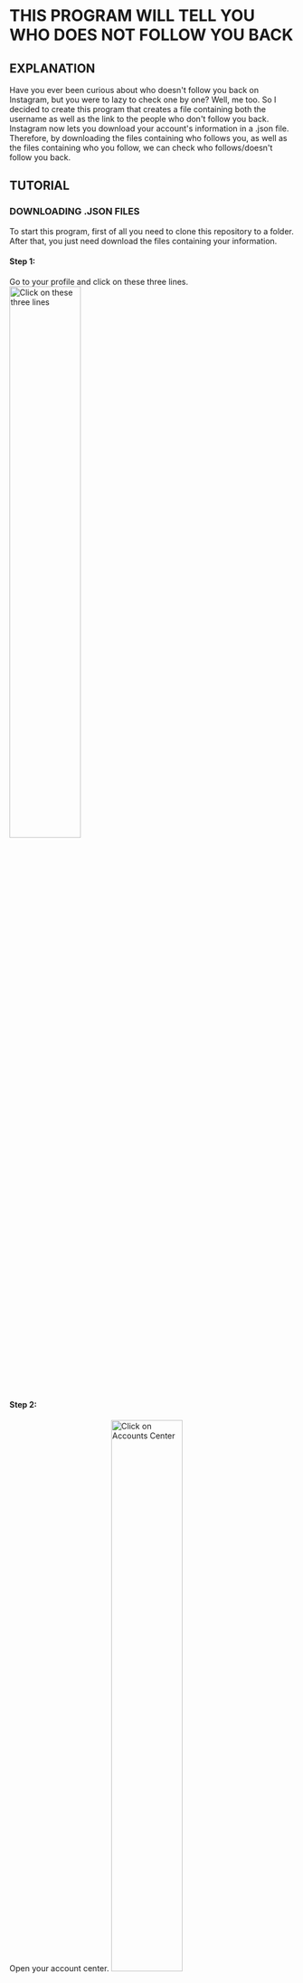 # THIS PROGRAM WILL TELL YOU WHO DOES NOT FOLLOW YOU BACK
## EXPLANATION

Have you ever been curious about who doesn't follow you back on Instagram, but you were to lazy to check one by one? Well, me too. So I decided to create this program that creates a file containing both the username as well as the link to the people who don't follow you back. 
Instagram now lets you download your account's information in a .json file. Therefore, by downloading the files containing who follows you, as well as the files containing who you follow, we can check who follows/doesn't follow you back. 

## TUTORIAL
### DOWNLOADING .JSON FILES
To start this program, first of all you need to clone this repository to a folder. After that, you just need download the files containing your information.
#### Step 1:
 Go to your profile and click on these three lines. 
 <img src="https://github.com/DuarteCruz6/checkFollowBackInsta/blob/main/photos/photo1.JPG" alt="Click on these three lines" width="50%"/>
#### Step 2:
  Open your account center. 
  <img src="https://github.com/DuarteCruz6/checkFollowBackInsta/blob/main/photos/photo2.JPG" alt="Click on Accounts Center" width="50%"/>
#### Step 3:
  Click in "Your information and permissions". 
  <img src="https://github.com/DuarteCruz6/checkFollowBackInsta/blob/main/photos/photo3.JPG" alt="Click on Your information and permissions" width="50%"/>
#### Step 4:
  Press "Download your information". 
  <img src="https://github.com/DuarteCruz6/checkFollowBackInsta/blob/main/photos/photo4.JPG" alt="Click on Download your information" width="50%"/>
#### Step 5:
  Press "Download or transfer information". 
  <img src="https://github.com/DuarteCruz6/checkFollowBackInsta/blob/main/photos/photo5.JPG" alt="Click on Download or transfer information" width="50%"/>
#### Step 6:
  Click "Some of your information", since we only need the files containing who follows you and who you follow. 
  <img src="https://github.com/DuarteCruz6/checkFollowBackInsta/blob/main/photos/photo6.JPG" alt="Click on Some of your information" width="50%"/>
#### Step 7:
  Scroll down until you see the "Connections" sections and go ahead and tick "Followers and following". After ticking, press "Next". 
  <img src="https://github.com/DuarteCruz6/checkFollowBackInsta/blob/main/photos/photo7.JPG" alt="Scroll down and select Followers and following" width="50%"/>
#### Step 8:
 Select what option you prefer. For this tutorial I selected "Download to device", but either are corrected and will work 
 <img src="https://github.com/DuarteCruz6/checkFollowBackInsta/blob/main/photos/photo8.JPG" alt="Choose whatever option you desired. I choose Download to device" width="50%"/>
#### Step 9:
 Click on "Date range". 
 <img src="https://github.com/DuarteCruz6/checkFollowBackInsta/blob/main/photos/photo9.JPG" alt="Click on Date range" width="50%"/>
#### Step 10:
 Select "All time". If you select another option, the files won't contain your oldest followers and accounts you have been following for a while. Ater selecting, press "Save". 
 <img src="https://github.com/DuarteCruz6/checkFollowBackInsta/blob/main/photos/photo10.JPG" alt="Select All time" width="50%"/>
#### Step 11:
 Click "Format". After clicking, select "JSON". 
 <img src="https://github.com/DuarteCruz6/checkFollowBackInsta/blob/main/photos/photo11.JPG" alt="Click on Format" width="50%"/>
#### Step 12:
If your screen looks like this, you are good to go. Check if your "Notify" e-mail is correct, if so, click "Create files". You will receive an email from Instagram-Meta containing a link to download your files. 
<img src="https://github.com/DuarteCruz6/checkFollowBackInsta/blob/main/photos/photo12.JPG" alt="How it should look like" width="50%"/>

#### Step 13:
After receiving the email, click on "Download your information". It will open up a link from Instagram in which you are going to click on "Download". If it requests your password, type it in and press "Continue".
#### Step 14:
Save the downloaded file in the "checkFollowBack" folder. This folder now must contain the file code.py as well as the .zip file.
#### Step 15:
Unzip the file. You can delete the .zip file if your OS doesn't delete it automatically. Your checkFollowBack folder now should have the code.py file, as well as the "connections" folder inside it. If it looks like this, you are good to go. 
<img src="https://github.com/DuarteCruz6/checkFollowBackInsta/blob/main/photos/photo13.png" alt="Three lines you need to click on" width="50%"/>

### RUNNING THE PROGRAM
#### Step 1:
Open your terminal. If you are on a MacOS, open your Apps on Finder and search for Terminal. If you are in Windowns, type cmd on your search bar and click enter and "Command Prompt" shows up.
#### Step 2:
Write "cd " on the terminal and drag and drop the checkFollowBackInsta folder to your terminal. When dropped, click Enter.
#### Step 3:
Write "python ./code.py" on your terminal and click enter. If the Terminal says permission denied, then write this command "chmod +x code.py" and try again. If nothing shows up in your terminal, then everything went well. The code now created a file named peopleWhoDontFollowYouBack on the checkFollowBack folder.
#### Step 4:
The code now created a file named peopleWhoDontFollowYouBack on the checkFollowBack folder. This folder contains every username+link of the people who do not follow you back.
